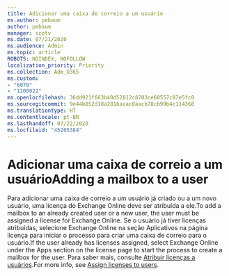 ```yaml
---
title: Adicionar uma caixa de correio a um usuário
ms.author: pebaum
author: pebaum
manager: scotv
ms.date: 07/21/2020
ms.audience: Admin
ms.topic: article
ROBOTS: NOINDEX, NOFOLLOW
localization_priority: Priority
ms.collection: Adm_O365
ms.custom:
- "6070"
- "1200022"
ms.openlocfilehash: 36dd921f663b40d52812c8703ce60557c87e5fc0
ms.sourcegitcommit: 9e44b852d18a2816acac0aacb78cb99b4c114368
ms.translationtype: HT
ms.contentlocale: pt-BR
ms.lasthandoff: 07/22/2020
ms.locfileid: "45205384"
---
```

# <a name="adding-a-mailbox-to-a-user"></a><span data-ttu-id="20379-102">Adicionar uma caixa de correio a um usuário</span><span class="sxs-lookup"><span data-stu-id="20379-102">Adding a mailbox to a user</span></span>

<span data-ttu-id="20379-103">Para adicionar uma caixa de correio a um usuário já criado ou a um novo usuário, uma licença do Exchange Online deve ser atribuída a ele.</span><span class="sxs-lookup"><span data-stu-id="20379-103">To add a mailbox to an already created user or a new user, the user must be assigned a license for Exchange Online.</span></span> <span data-ttu-id="20379-104">Se o usuário já tiver licenças atribuídas, selecione Exchange Online na seção Aplicativos na página licença para iniciar o processo para criar uma caixa de correio para o usuário.</span><span class="sxs-lookup"><span data-stu-id="20379-104">If the user already has licenses assigned, select Exchange Online under the Apps section on the license page to start the process to create a mailbox for the user.</span></span> <span data-ttu-id="20379-105">Para saber mais, consulte [Atribuir licenças a usuários](https://docs.microsoft.com/microsoft-365/admin/manage/assign-licenses-to-users).</span><span class="sxs-lookup"><span data-stu-id="20379-105">For more info, see [Assign licenses to users](https://docs.microsoft.com/microsoft-365/admin/manage/assign-licenses-to-users).</span></span>